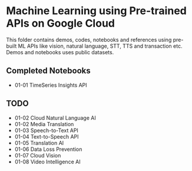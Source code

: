 # Machine Learning using Pre-trained APIs on Google Cloud

This folder contains demos, codes, notebooks and references using pre-built ML APIs like vision, natural language, STT, TTS and transaction etc. Demos and notebooks uses public datasets. 


## Completed Notebooks

- 01-01 TimeSeries Insights API

## TODO

- 01-02 Cloud Natural Language AI
- 01-02 Media Translation
- 01-03 Speech-to-Text API
- 01-04 Text-to-Speech API
- 01-05 Translation AI
- 01-06 Data Loss Prevention 
- 01-07 Cloud Vision
- 01-08 Video Intelligence AI 